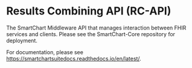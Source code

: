# Results Combining API (RC-API)

The SmartChart Middleware API that manages interaction between FHIR services and clients. Please see the SmartChart-Core repository for deployment.

For documentation, please see https://smartchartsuitedocs.readthedocs.io/en/latest/.